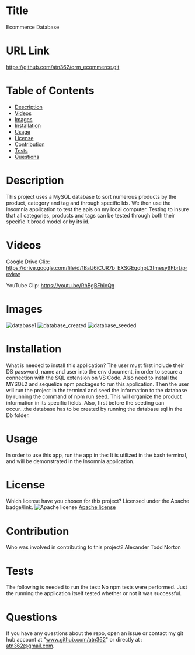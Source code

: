 
  
# Title 

Ecommerce Database

# URL Link

https://github.com/atn362/orm_ecommerce.git


# Table of Contents 
* [Description](#description)
* [Videos](#videos)
* [Images](#images)
* [Installation](#installation)
* [Usage](#usage)
* [License](#license)
* [Contribution](#contribution)
* [Tests](#tests)
* [Questions](#questions)



# Description

This project uses a MySQL database to sort numerous products by the product, category and tag and through specific Ids. We then use the Insomnia application to test the apis on my local computer.  Testing to insure that all categories, products and tags can be tested through both their specific it broad model or by its id.

# Videos

Google Drive Clip:
https://drive.google.com/file/d/1BaU6iCUR7b_EXSGEgqhpL3fmesy9Fbrt/preview

YouTube Clip:
https://youtu.be/RhBgBFhioQg

# Images

![database1](https://user-images.githubusercontent.com/77468756/117696525-03f4ac80-b187-11eb-93bd-f22d6ae01c1d.png)
![database_created](https://user-images.githubusercontent.com/77468756/117696529-05be7000-b187-11eb-9f6e-aa618b13af79.png)
![database_seeded](https://user-images.githubusercontent.com/77468756/117696538-07883380-b187-11eb-9522-40342c221541.png)


# Installation
What is needed to install this application? The user must first include their DB password, name and user into the env document, in order to secure a connection with the SQL extension on VS Code. Also need to install the MYSQL2 and sequelize npm packages to run this application. Then the user will run the project in the terminal and seed the information to the database by running the command of npm run seed.  This will organize the product information in its specific fields. Also, first before the seeding can occur...the database has to be created by running the database sql in the Db folder. 

# Usage
In order to use this app, run the app in the: It is utilized in the bash terminal, and will be demonstrated in the Insomnia application.

# License
Which license have you chosen for this project? Licensed under the Apache badge/link.
![Apache license](https://img.shields.io/badge/License-Apache%202.0-green.svg)
[Apache license](https://www.apache.org/licenses/LICENSE-2.0)

# Contribution
​Who was involved in contributing to this project? Alexander Todd Norton

# Tests
The following is needed to run the test: No npm tests were performed.  Just the running the application itself tested whether or not it was successful.

# Questions
If you have any questions about the repo, open an issue or contact my git hub account at "www.github.com/atn362" or  directly at : atn362@gmail.com.
